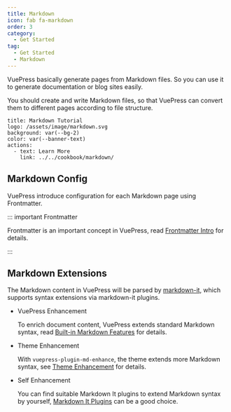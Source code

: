 ```yaml
---
title: Markdown
icon: fab fa-markdown
order: 3
category:
  - Get Started
tag:
  - Get Started
  - Markdown
---
```


VuePress basically generate pages from Markdown files. So you can use it to generate documentation or blog sites easily.

You should create and write Markdown files, so that VuePress can convert them to different pages according to file structure.

<!-- more -->

```component VPBanner
title: Markdown Tutorial
logo: /assets/image/markdown.svg
background: var(--bg-2)
color: var(--banner-text)
actions:
  - text: Learn More
    link: ../../cookbook/markdown/
```

## Markdown Config

VuePress introduce configuration for each Markdown page using Frontmatter.

::: important Frontmatter

Frontmatter is an important concept in VuePress, read [Frontmatter Intro](../../cookbook/vuepress/page.md#frontmatter) for details.

:::

## Markdown Extensions

The Markdown content in VuePress will be parsed by [markdown-it](https://github.com/markdown-it/markdown-it), which supports syntax extensions via markdown-it plugins.

- VuePress Enhancement

  To enrich document content, VuePress extends standard Markdown syntax, read [Built-in Markdown Features](../../cookbook/vuepress/markdown.md) for details.

- Theme Enhancement

  With <ProjectLink name="md-enhance">`vuepress-plugin-md-enhance`</ProjectLink>, the theme extends more Markdown syntax, see [Theme Enhancement](../markdown/README.md) for details.

- Self Enhancement

  You can find suitable Markdown It plugins to extend Markdown syntax by yourself, [Markdown It Plugins](https://mdit-plugins.github.io/) can be a good choice.
